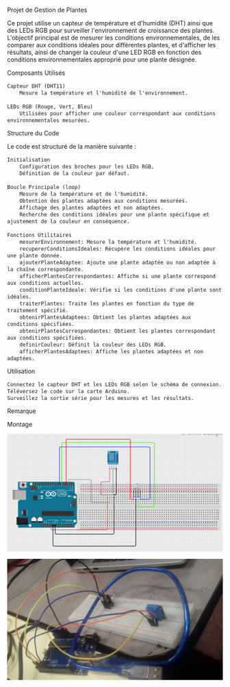 Projet de Gestion de Plantes

Ce projet utilise un capteur de température et d'humidité (DHT) ainsi que des LEDs RGB pour surveiller l'environnement de croissance des plantes. L'objectif principal est de mesurer les conditions environnementales, de les comparer aux conditions idéales pour différentes plantes, et d'afficher les résultats, ainsi de changer la couleur d'une LED RGB en fonction des conditions environnementales approprié pour une plante désignée.

Composants Utilisés

    Capteur DHT (DHT11)
        Mesure la température et l'humidité de l'environnement.

    LEDs RGB (Rouge, Vert, Bleu)
        Utilisées pour afficher une couleur correspondant aux conditions environnementales mesurées.

Structure du Code

Le code est structuré de la manière suivante :

    Initialisation
        Configuration des broches pour les LEDs RGB.
        Définition de la couleur par défaut.

    Boucle Principale (loop)
        Mesure de la température et de l'humidité.
        Obtention des plantes adaptées aux conditions mesurées.
        Affichage des plantes adaptées et non adaptées.
        Recherche des conditions idéales pour une plante spécifique et ajustement de la couleur en conséquence.

    Fonctions Utilitaires
        mesurerEnvironnement: Mesure la température et l'humidité.
        recupererConditionsIdeales: Récupère les conditions idéales pour une plante donnée.
        ajouterPlanteAdaptee: Ajoute une plante adaptée ou non adaptée à la chaîne correspondante.
        afficherPlantesCorrespondantes: Affiche si une plante correspond aux conditions actuelles.
        conditionPlanteIdeale: Vérifie si les conditions d'une plante sont idéales.
        traiterPlantes: Traite les plantes en fonction du type de traitement spécifié.
        obtenirPlantesAdaptees: Obtient les plantes adaptées aux conditions spécifiées.
        obtenirPlantesCorrespondantes: Obtient les plantes correspondant aux conditions spécifiées.
        definirCouleur: Définit la couleur des LEDs RGB.
        afficherPlantesAdaptees: Affiche les plantes adaptées et non adaptées.

Utilisation

    Connectez le capteur DHT et les LEDs RGB selon le schéma de connexion.
    Téléversez le code sur la carte Arduino.
    Surveillez la sortie série pour les mesures et les résultats.

Remarque


Montage

![Montage](Images/SchemaProjetArduinoSerre.png)

![Montage](Images/20240209_174058.jpg)

